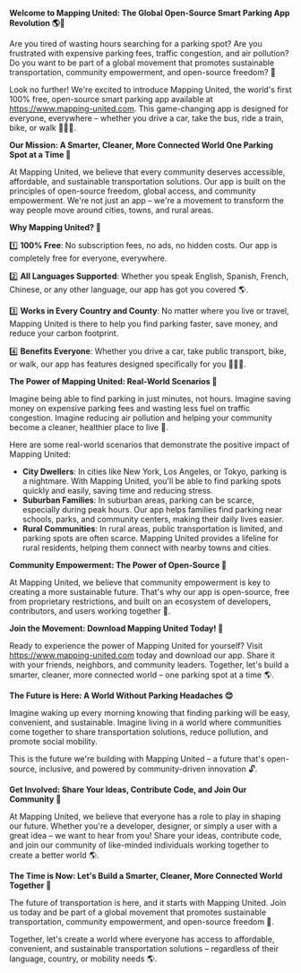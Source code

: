 **Welcome to Mapping United: The Global Open-Source Smart Parking App Revolution 🌎🚗**

Are you tired of wasting hours searching for a parking spot? Are you frustrated with expensive parking fees, traffic congestion, and air pollution? Do you want to be part of a global movement that promotes sustainable transportation, community empowerment, and open-source freedom? 🤝

Look no further! We're excited to introduce Mapping United, the world's first 100% free, open-source smart parking app available at https://www.mapping-united.com. This game-changing app is designed for everyone, everywhere – whether you drive a car, take the bus, ride a train, bike, or walk 🚴‍♂️🚌.

**Our Mission: A Smarter, Cleaner, More Connected World One Parking Spot at a Time 🌟**

At Mapping United, we believe that every community deserves accessible, affordable, and sustainable transportation solutions. Our app is built on the principles of open-source freedom, global access, and community empowerment. We're not just an app – we're a movement to transform the way people move around cities, towns, and rural areas.

**Why Mapping United? 🤔**

1️⃣ **100% Free**: No subscription fees, no ads, no hidden costs. Our app is completely free for everyone, everywhere.

2️⃣ **All Languages Supported**: Whether you speak English, Spanish, French, Chinese, or any other language, our app has got you covered 🌎.

3️⃣ **Works in Every Country and County**: No matter where you live or travel, Mapping United is there to help you find parking faster, save money, and reduce your carbon footprint.

4️⃣ **Benefits Everyone**: Whether you drive a car, take public transport, bike, or walk, our app has features designed specifically for you 🚴‍♀️🚌.

**The Power of Mapping United: Real-World Scenarios 🌆**

Imagine being able to find parking in just minutes, not hours. Imagine saving money on expensive parking fees and wasting less fuel on traffic congestion. Imagine reducing air pollution and helping your community become a cleaner, healthier place to live 🌱.

Here are some real-world scenarios that demonstrate the positive impact of Mapping United:

* **City Dwellers**: In cities like New York, Los Angeles, or Tokyo, parking is a nightmare. With Mapping United, you'll be able to find parking spots quickly and easily, saving time and reducing stress.
* **Suburban Families**: In suburban areas, parking can be scarce, especially during peak hours. Our app helps families find parking near schools, parks, and community centers, making their daily lives easier.
* **Rural Communities**: In rural areas, public transportation is limited, and parking spots are often scarce. Mapping United provides a lifeline for rural residents, helping them connect with nearby towns and cities.

**Community Empowerment: The Power of Open-Source 🤝**

At Mapping United, we believe that community empowerment is key to creating a more sustainable future. That's why our app is open-source, free from proprietary restrictions, and built on an ecosystem of developers, contributors, and users working together 🌈.

**Join the Movement: Download Mapping United Today! 📱**

Ready to experience the power of Mapping United for yourself? Visit https://www.mapping-united.com today and download our app. Share it with your friends, neighbors, and community leaders. Together, let's build a smarter, cleaner, more connected world – one parking spot at a time 🌎.

**The Future is Here: A World Without Parking Headaches 😊**

Imagine waking up every morning knowing that finding parking will be easy, convenient, and sustainable. Imagine living in a world where communities come together to share transportation solutions, reduce pollution, and promote social mobility.

This is the future we're building with Mapping United – a future that's open-source, inclusive, and powered by community-driven innovation 🔓.

**Get Involved: Share Your Ideas, Contribute Code, and Join Our Community 🤝**

At Mapping United, we believe that everyone has a role to play in shaping our future. Whether you're a developer, designer, or simply a user with a great idea – we want to hear from you! Share your ideas, contribute code, and join our community of like-minded individuals working together to create a better world 🌎.

**The Time is Now: Let's Build a Smarter, Cleaner, More Connected World Together 🌟**

The future of transportation is here, and it starts with Mapping United. Join us today and be part of a global movement that promotes sustainable transportation, community empowerment, and open-source freedom 💪.

Together, let's create a world where everyone has access to affordable, convenient, and sustainable transportation solutions – regardless of their language, country, or mobility needs 🌎.